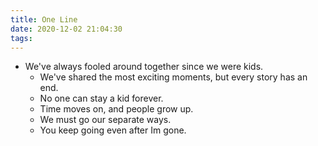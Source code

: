 ```yaml
---
title: One Line
date: 2020-12-02 21:04:30
tags:
---
```


- We've always fooled around together since we were kids.
    - We've shared the most exciting moments, but every story has an end.
    - No one can stay a kid forever.
    - Time moves on, and people grow up.
    - We must go our separate ways.
    - You keep going even after Im gone.

